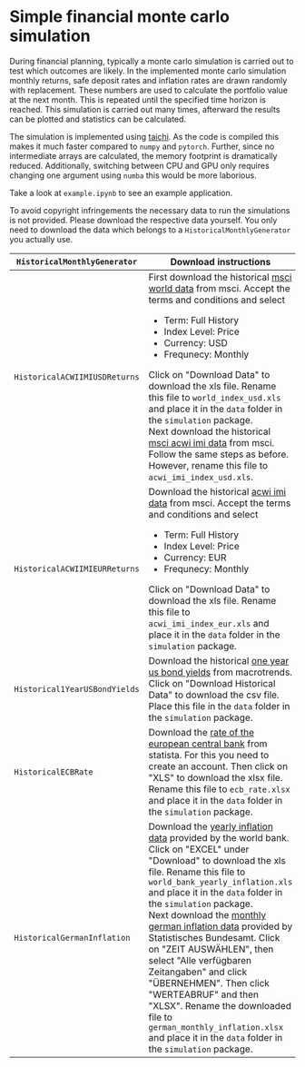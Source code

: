 # Simple financial monte carlo simulation

During financial planning, typically a monte carlo simulation is carried out to test which
outcomes are likely.
In the implemented monte carlo simulation monthly returns, safe deposit rates and inflation
rates are drawn randomly with replacement. These numbers are used to calculate the
portfolio value at the next month. This is repeated until the specified time horizon is
reached.
This simulation is carried out many times, afterward the results can be plotted and
statistics can be calculated.

The simulation is implemented using [taichi](https://www.taichi-lang.org/).
As the code is compiled this makes it much faster compared to ``numpy`` and ``pytorch``.
Further, since no intermediate arrays are calculated, the memory footprint is dramatically reduced.
Additionally, switching between CPU and GPU only requires changing one argument using ``numba`` this would be more
laborious.

Take a look at ``example.ipynb`` to see an example application.

To avoid copyright infringements the necessary data to run the simulations is not provided.
Please download the respective data yourself.
You only need to download the data which belongs to a ``HistoricalMonthlyGenerator`` you actually use.

| ``HistoricalMonthlyGenerator``  | Download instructions                                                                                                                                                                                                                                                                                                                                                                                                                                                                                                                                                                                                                                                                                                                                                                                                                           |
|---------------------------------|-------------------------------------------------------------------------------------------------------------------------------------------------------------------------------------------------------------------------------------------------------------------------------------------------------------------------------------------------------------------------------------------------------------------------------------------------------------------------------------------------------------------------------------------------------------------------------------------------------------------------------------------------------------------------------------------------------------------------------------------------------------------------------------------------------------------------------------------------|
| ``HistoricalACWIIMIUSDReturns`` | First download the historical [msci world data](https://www.msci.com/end-of-day-history?chart=regional&priceLevel=0&scope=R&style=C&asOf=Dec%2001,%202023&currency=15&size=36&indexId=106) from msci. Accept the terms and conditions and select <ul> <li>Term: Full History</li> <li>Index Level: Price</li> <li>Currency: USD</li> <li>Frequnecy: Monthly</li> </ul> Click on "Download Data" to download the xls file. Rename this file to ``world_index_usd.xls`` and place it in the ``data`` folder in the ``simulation`` package.<br/> Next download the historical [msci acwi imi data](https://www.msci.com/end-of-day-history?chart=regional&priceLevel=0&scope=R&style=C&asOf=Dec%2001,%202023&currency=15&size=41&indexId=73562) from msci. Follow the same steps as before. However, rename this file to ``acwi_imi_index_usd.xls``. |                                                                                                                                                                                                |
| ``HistoricalACWIIMIEURReturns`` | Download the historical [acwi imi data](https://www.msci.com/end-of-day-history?chart=regional&priceLevel=0&scope=R&style=C&asOf=Dec%2001,%202023&currency=15&size=41&indexId=73562) from msci. Accept the terms and conditions and select <ul> <li>Term: Full History</li> <li>Index Level: Price</li> <li>Currency: EUR</li> <li>Frequnecy: Monthly</li> </ul> Click on "Download Data" to download the xls file. Rename this file to ``acwi_imi_index_eur.xls`` and place it in the ``data`` folder in the ``simulation`` package.                                                                                                                                                                                                                                                                                                           
| ``Historical1YearUSBondYields`` | Download the historical [one year us bond yields](https://www.macrotrends.net/2492/1-year-treasury-rate-yield-chart) from macrotrends. Click on "Download Historical Data" to download the csv file. Place this file in the ``data`` folder in the ``simulation`` package.                                                                                                                                                                                                                                                                                                                                                                                                                                                                                                                                                                      
| ``HistoricalECBRate``           | Download the [rate of the european central bank](https://de.statista.com/statistik/daten/studie/201216/umfrage/ezb-zinssatz-fuer-das-hauptrefinanzierungsgeschaeft-seit-1999/) from statista. For this you need to create an account. Then click on "XLS" to download the xlsx file. Rename this file to ``ecb_rate.xlsx`` and place it in the ``data`` folder in the ``simulation`` package.                                                                                                                                                                                                                                                                                                                                                                                                                                                   
| ``HistoricalGermanInflation``   | Download the [yearly inflation data](https://data.worldbank.org/indicator/FP.CPI.TOTL.ZG?locations=DE) provided by the world bank. Click on "EXCEL" under "Download" to download the xls file. Rename this file to ``world_bank_yearly_inflation.xls`` and place it in the ``data`` folder in the ``simulation`` package. <br/> Next download the [monthly german inflation data](https://www-genesis.destatis.de/genesis//online?operation=table&code=61111-0002&bypass=true&levelindex=0&levelid=1701528376409#abreadcrumb) provided by Statistisches Bundesamt. Click on "ZEIT AUSWÄHLEN", then select "Alle verfügbaren Zeitangaben" and click "ÜBERNEHMEN". Then click "WERTEABRUF" and then "XLSX". Rename the downloaded file to ``german_monthly_inflation.xlsx`` and place it in the ``data`` folder in the ``simulation`` package.    |